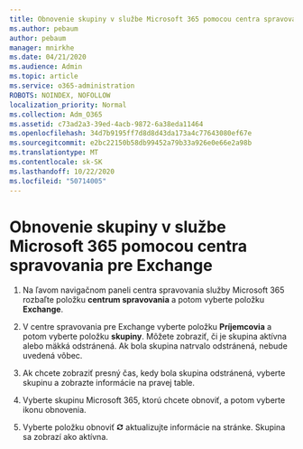 ```yaml
---
title: Obnovenie skupiny v službe Microsoft 365 pomocou centra spravovania pre Exchange
ms.author: pebaum
author: pebaum
manager: mnirkhe
ms.date: 04/21/2020
ms.audience: Admin
ms.topic: article
ms.service: o365-administration
ROBOTS: NOINDEX, NOFOLLOW
localization_priority: Normal
ms.collection: Adm_O365
ms.assetid: c73ad2a3-39ed-4acb-9872-6a38eda11464
ms.openlocfilehash: 34d7b9195ff7d8d8d43da173a4c77643080ef67e
ms.sourcegitcommit: e2bc22150b58db99452a79b33a926e0e66e2a98b
ms.translationtype: MT
ms.contentlocale: sk-SK
ms.lasthandoff: 10/22/2020
ms.locfileid: "50714005"
---
```

# <a name="restore-a-microsoft-365-group-using-the-exchange-admin-center"></a>Obnovenie skupiny v službe Microsoft 365 pomocou centra spravovania pre Exchange

1. Na ľavom navigačnom paneli centra spravovania služby Microsoft 365 rozbaľte položku **centrum spravovania** a potom vyberte položku **Exchange**.
    
2. V centre spravovania pre Exchange vyberte položku **Príjemcovia** a potom vyberte položku **skupiny**. Môžete zobraziť, či je skupina aktívna alebo mäkká odstránená. Ak bola skupina natrvalo odstránená, nebude uvedená vôbec.
    
3. Ak chcete zobraziť presný čas, kedy bola skupina odstránená, vyberte skupinu a zobrazte informácie na pravej table.
    
4. Vyberte skupinu Microsoft 365, ktorú chcete obnoviť, a potom vyberte ikonu obnovenia.
    
5. Vyberte položku obnoviť ![Ikona obnovenia](media/6464df90-2a91-4c1f-92a6-9a38c7696ac3.gif) aktualizujte informácie na stránke. Skupina sa zobrazí ako aktívna. 
    

